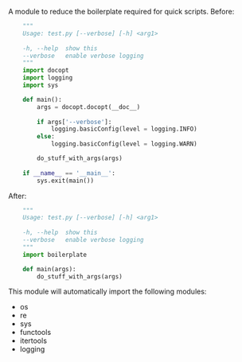 A module to reduce the boilerplate required for quick scripts. Before:

```python
    """
    Usage: test.py [--verbose] [-h] <arg1>
    
    -h, --help  show this
    --verbose   enable verbose logging
    """
    import docopt
    import logging
    import sys

    def main():
        args = docopt.docopt(__doc__)
        
        if args['--verbose']:
            logging.basicConfig(level = logging.INFO)
        else:
            logging.basicConfig(level = logging.WARN)

        do_stuff_with_args(args)
    
    if __name__ == '__main__':
        sys.exit(main())
```

After:

```python
    """
    Usage: test.py [--verbose] [-h] <arg1>
    
    -h, --help  show this
    --verbose   enable verbose logging
    """
    import boilerplate

    def main(args):
        do_stuff_with_args(args)
```

This module will automatically import the following modules:
* os
* re
* sys
* functools
* itertools
* logging

